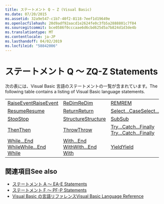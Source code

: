 ```yaml
---
title: ステートメント Q ~ Z (Visual Basic)
ms.date: 07/20/2015
ms.assetid: 32a9e547-c1b7-40f2-8118-7eef1d19649e
ms.openlocfilehash: 20d9adf92aacd1e2624fe0c3fb5a2888801c7f04
ms.sourcegitcommit: bce0586f0cccaae6d6cbd625d5a7b824d1d3de4b
ms.translationtype: MT
ms.contentlocale: ja-JP
ms.lasthandoff: 04/02/2019
ms.locfileid: "58842006"
---
```

# <a name="q-z-statements"></a><span data-ttu-id="49f1f-102">ステートメント Q ～ Z</span><span class="sxs-lookup"><span data-stu-id="49f1f-102">Q-Z Statements</span></span>
<span data-ttu-id="49f1f-103">次の表には、Visual Basic 言語のステートメントの一覧が含まれています。</span><span class="sxs-lookup"><span data-stu-id="49f1f-103">The following table contains a listing of Visual Basic language statements.</span></span>  
  
|||||  
|---|---|---|---|  
|[<span data-ttu-id="49f1f-104">RaiseEvent</span><span class="sxs-lookup"><span data-stu-id="49f1f-104">RaiseEvent</span></span>](../../../visual-basic/language-reference/statements/raiseevent-statement.md)|[<span data-ttu-id="49f1f-105">ReDim</span><span class="sxs-lookup"><span data-stu-id="49f1f-105">ReDim</span></span>](../../../visual-basic/language-reference/statements/redim-statement.md)|[<span data-ttu-id="49f1f-106">REM</span><span class="sxs-lookup"><span data-stu-id="49f1f-106">REM</span></span>](../../../visual-basic/language-reference/statements/rem-statement.md)|[<span data-ttu-id="49f1f-107">RemoveHandler</span><span class="sxs-lookup"><span data-stu-id="49f1f-107">RemoveHandler</span></span>](../../../visual-basic/language-reference/statements/removehandler-statement.md)|  
|[<span data-ttu-id="49f1f-108">Resume</span><span class="sxs-lookup"><span data-stu-id="49f1f-108">Resume</span></span>](../../../visual-basic/language-reference/statements/resume-statement.md)|[<span data-ttu-id="49f1f-109">Return</span><span class="sxs-lookup"><span data-stu-id="49f1f-109">Return</span></span>](../../../visual-basic/language-reference/statements/return-statement.md)|[<span data-ttu-id="49f1f-110">Select...Case</span><span class="sxs-lookup"><span data-stu-id="49f1f-110">Select...Case</span></span>](../../../visual-basic/language-reference/statements/select-case-statement.md)|[<span data-ttu-id="49f1f-111">Set</span><span class="sxs-lookup"><span data-stu-id="49f1f-111">Set</span></span>](../../../visual-basic/language-reference/statements/set-statement.md)|  
|[<span data-ttu-id="49f1f-112">Stop</span><span class="sxs-lookup"><span data-stu-id="49f1f-112">Stop</span></span>](../../../visual-basic/language-reference/statements/stop-statement.md)|[<span data-ttu-id="49f1f-113">Structure</span><span class="sxs-lookup"><span data-stu-id="49f1f-113">Structure</span></span>](../../../visual-basic/language-reference/statements/structure-statement.md)|[<span data-ttu-id="49f1f-114">Sub</span><span class="sxs-lookup"><span data-stu-id="49f1f-114">Sub</span></span>](../../../visual-basic/language-reference/statements/sub-statement.md)|[<span data-ttu-id="49f1f-115">SyncLock</span><span class="sxs-lookup"><span data-stu-id="49f1f-115">SyncLock</span></span>](../../../visual-basic/language-reference/statements/synclock-statement.md)|  
|[<span data-ttu-id="49f1f-116">Then</span><span class="sxs-lookup"><span data-stu-id="49f1f-116">Then</span></span>](../../../visual-basic/language-reference/statements/then-statement.md)|[<span data-ttu-id="49f1f-117">Throw</span><span class="sxs-lookup"><span data-stu-id="49f1f-117">Throw</span></span>](../../../visual-basic/language-reference/statements/throw-statement.md)|[<span data-ttu-id="49f1f-118">Try...Catch...Finally </span><span class="sxs-lookup"><span data-stu-id="49f1f-118">Try...Catch...Finally</span></span>](../../../visual-basic/language-reference/statements/try-catch-finally-statement.md)|[<span data-ttu-id="49f1f-119">Using</span><span class="sxs-lookup"><span data-stu-id="49f1f-119">Using</span></span>](../../../visual-basic/language-reference/statements/using-statement.md)|  
|[<span data-ttu-id="49f1f-120">While...End While</span><span class="sxs-lookup"><span data-stu-id="49f1f-120">While...End While</span></span>](../../../visual-basic/language-reference/statements/while-end-while-statement.md)|[<span data-ttu-id="49f1f-121">With...End With</span><span class="sxs-lookup"><span data-stu-id="49f1f-121">With...End With</span></span>](../../../visual-basic/language-reference/statements/with-end-with-statement.md)|[<span data-ttu-id="49f1f-122">Yield</span><span class="sxs-lookup"><span data-stu-id="49f1f-122">Yield</span></span>](../../../visual-basic/language-reference/statements/yield-statement.md)||  
  
## <a name="see-also"></a><span data-ttu-id="49f1f-123">関連項目</span><span class="sxs-lookup"><span data-stu-id="49f1f-123">See also</span></span>

- [<span data-ttu-id="49f1f-124">ステートメント A ～ E</span><span class="sxs-lookup"><span data-stu-id="49f1f-124">A-E Statements</span></span>](../../../visual-basic/language-reference/statements/a-e-statements.md)
- [<span data-ttu-id="49f1f-125">ステートメント F ～ P</span><span class="sxs-lookup"><span data-stu-id="49f1f-125">F-P Statements</span></span>](../../../visual-basic/language-reference/statements/f-p-statements.md)
- [<span data-ttu-id="49f1f-126">Visual Basic の言語リファレンス</span><span class="sxs-lookup"><span data-stu-id="49f1f-126">Visual Basic Language Reference</span></span>](../../../visual-basic/language-reference/index.md)
